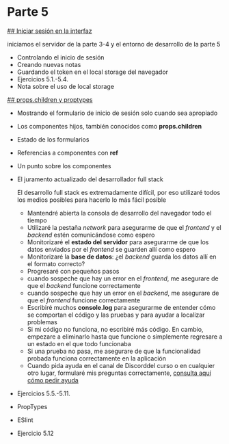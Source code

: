 # Parte 5

[## Iniciar sesión en la interfaz](https://fullstackopen.com/es/part5/iniciar_sesion_en_la_interfaz)

iniciamos el servidor de la parte 3-4 y el entorno de desarrollo de la parte 5

- Controlando el inicio de sesión
- Creando nuevas notas
- Guardando el token en el local storage del navegador
- Ejercicios 5.1.-5.4.
- Nota sobre el uso de local storage

[## props.children y proptypes](https://fullstackopen.com/es/part5/props_children_y_proptypes)

- Mostrando el formulario de inicio de sesión solo cuando sea apropiado
- Los componentes hijos, también conocidos como **props.children**
- Estado de los formularios
- Referencias a componentes con **ref**
- Un punto sobre los componentes
- El juramento actualizado del desarrollador full stack

  El desarrollo full stack es extremadamente difícil, por eso utilizaré todos los medios posibles para hacerlo lo más fácil posible
  - Mantendré abierta la consola de desarrollo del navegador todo el tiempo
  - Utilizaré la pestaña _network_ para asegurarme de que el _frontend_ y el _backend_ estén comunicándose como espero
  - Monitorizaré el **estado del servidor** para asegurarme de que los datos enviados por el _frontend_ se guarden allí como espero
  - Monitorizaré la **base de datos**: ¿el _backend_ guarda los datos allí en el formato correcto?
  - Progresaré con pequeños pasos
  - cuando sospeche que hay un error en el _frontend_, me asegurare de que el _backend_ funcione correctamente
  - cuando sospeche que hay un error en el _backend_, me asegurare de que el _frontend_ funcione correctamente
  - Escribiré muchos **console.log** para asegurarme de entender cómo se comportan el código y las pruebas y para ayudar a localizar problemas
  - Si mi código no funciona, no escribiré más código. En cambio, empezare a eliminarlo hasta que funcione o simplemente regresare a un estado en el que todo funcionaba
  - Si una prueba no pasa, me asegurare de que la funcionalidad probada funciona correctamente en la aplicación
  - Cuando pida ayuda en el canal de Discorddel curso o en cualquier otro lugar, formularé mis preguntas correctamente, [consulta aquí cómo pedir ayuda](https://fullstackopen.com/es/part0/informacion_general#como-obtener-ayuda-en-discord)
- Ejercicios 5.5.-5.11.
- PropTypes
- ESlint
- Ejercicio 5.12
